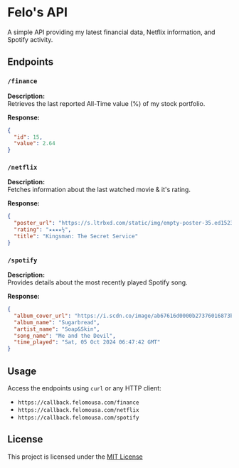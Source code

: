 # Felo's API

A simple API providing my latest financial data, Netflix information, and Spotify activity.

## Endpoints

### `/finance`

**Description:**  
Retrieves the last reported All-Time value (%) of my stock portfolio. 

**Response:**
```json
{
  "id": 15,
  "value": 2.64
}
```

### `/netflix`

**Description:**  
Fetches information about the last watched movie & it's rating.

**Response:**
```json
{
  "poster_url": "https://s.ltrbxd.com/static/img/empty-poster-35.ed15236b.png",
  "rating": "★★★★½",
  "title": "Kingsman: The Secret Service"
}
```

### `/spotify`

**Description:**  
Provides details about the most recently played Spotify song.

**Response:**
```json
{
  "album_cover_url": "https://i.scdn.co/image/ab67616d0000b27376016873b8c84a5ee37d34d6",
  "album_name": "Sugarbread",
  "artist_name": "Soap&Skin",
  "song_name": "Me and the Devil",
  "time_played": "Sat, 05 Oct 2024 06:47:42 GMT"
}
```

## Usage

Access the endpoints using `curl` or any HTTP client:

- `https://callback.felomousa.com/finance`
- `https://callback.felomousa.com/netflix`
- `https://callback.felomousa.com/spotify`

## License

This project is licensed under the [MIT License](LICENSE)
